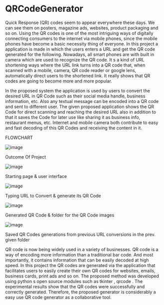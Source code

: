 # QRCodeGenerator
Quick Response (QR) codes seem to appear everywhere these days. We can see
them on posters, magazine ads, websites, product packaging and so on. Using the
QR codes is one of the most intriguing ways of digitally connecting consumers to
the internet via mobile phones, since the mobile phones have become a basic
necessity thing of everyone. In this project a application is made in which the users
enters a URL and get the QR code generated for the following.
Nowadays, all smart phones are with built in camera which are used to recognize the QR code. It s a
kind of URL shortening ways where the URL link turns into a QR code that, when scanned with a
mobile, camera, QR code reader or google lens, automatically direct users to the shortened link. It
really shows that QR codes are going to become more and more popular.

In the proposed system the application is used by users to convert the desired URL
in QR Code such as their social media handle, business information, etc.
Also any textual message can be encoded into a QR code and sent to different user.
The given proposed application shows the QR Code for direct scanning and
reaching the desired URL also in addition to that it saves the Code for later use like
sharing it as business info, restaurant menus, etc.
Internet and mobile camera both contribute to easy and fast decoding of this QR
Codes and receiving the content in it.

FLOWCHART

![image](https://github.com/user-attachments/assets/3d6a6e00-1782-4e64-b8e5-0844e90c0fa5)

Outcome Of Project


![image](https://github.com/user-attachments/assets/93b44908-e955-4a88-b7b3-9691114de699)

Starting page & user interface

![image](https://github.com/user-attachments/assets/aad08718-8576-4f14-926c-d8750495f524)

Typing URL to Convert & generate its QR Code

![image](https://github.com/user-attachments/assets/8483e3ae-31a7-4abf-8f04-7e940e69dfee)

Generated QR Code & folder for the QR Code images

![image](https://github.com/user-attachments/assets/3f5787b2-9d80-4a4a-890e-c15e0201ff76)

Saved QR Codes generations from previous URL conversions in the prev. given folder

QR code is now being widely used in a variety of businesses. QR code is a way of encoding more
information than a traditional bar code. And most importantly, it contains information that can be
easily decoded at high speed. In this project the QR codes are generated via the application that
facilitates users to easily create their own QR codes for websites, emails, business cards, print ads
and so on. The proposed method was developed using python s open source modules such as
tkinter , qrcode . The experimental results show that the QR codes were successfully and correctly
generated. Therefore, the proposed generator is considerably a easy use QR code generator as a
collaborative tool.
